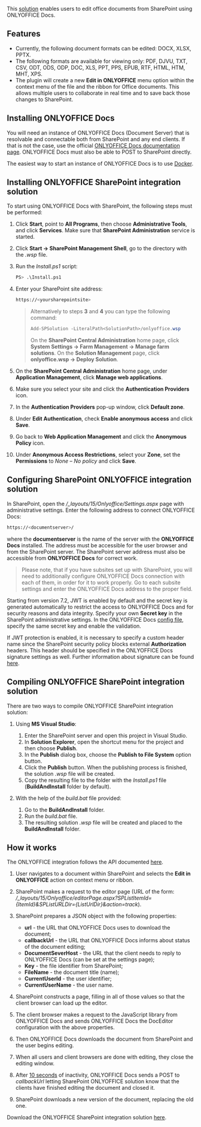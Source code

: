 This [solution](https://github.com/ONLYOFFICE/onlyoffice-sharepoint) enables users to edit office documents from SharePoint using ONLYOFFICE Docs.

## Features

- Currently, the following document formats can be edited: DOCX, XLSX, PPTX.
- The following formats are available for viewing only: PDF, DJVU, TXT, CSV, ODT, ODS, ODP, DOC, XLS, PPT, PPS, EPUB, RTF, HTML, HTM, MHT, XPS.
- The plugin will create a new **Edit in ONLYOFFICE** menu option within the context menu of the file and the ribbon for Office documents. This allows multiple users to collaborate in real time and to save back those changes to SharePoint.

## Installing ONLYOFFICE Docs

You will need an instance of ONLYOFFICE Docs (Document Server) that is resolvable and connectable both from SharePoint and any end clients. If that is not the case, use the official [ONLYOFFICE Docs documentation page](https://helpcenter.onlyoffice.com/server/linux/document/linux-installation.aspx). ONLYOFFICE Docs must also be able to POST to SharePoint directly.

The easiest way to start an instance of ONLYOFFICE Docs is to use [Docker](https://github.com/ONLYOFFICE/Docker-DocumentServer).

## Installing ONLYOFFICE SharePoint integration solution

To start using ONLYOFFICE Docs with SharePoint, the following steps must be performed:

1. Click **Start**, point to **All Programs**, then choose **Administrative Tools**, and click **Services**. Make sure that **SharePoint Administration** service is started.

2. Click **Start -> SharePoint Management Shell**, go to the directory with the *.wsp* file.

3. Run the *Install.ps1* script:

   ``` sh
   PS> .\Install.ps1
   ```

4. Enter your SharePoint site address:

   ``` sh
   https://<yoursharepointsite>
   ```

   > Alternatively to steps **3** and **4** you can type the following command:
   >
   >   ``` ps1
   >   Add-SPSolution -LiteralPath<SolutionPath>/onlyoffice.wsp
   >   ```
   >   
   > On the **SharePoint Central Administration** home page, click **System Settings -> Farm Management -> Manage farm solutions**. On the **Solution Management** page, click **onlyoffice.wsp -> Deploy Solution**.

5. On the **SharePoint Central Administration** home page, under **Application Management**, click **Manage web applications**.

6. Make sure you select your site and click the **Authentication Providers** icon.

7. In the **Authentication Providers** pop-up window, click **Default zone**.

8. Under **Edit Authentication**, check **Enable anonymous access** and click **Save**.

9. Go back to **Web Application Management** and click the **Anonymous Policy** icon.

10. Under **Anonymous Access Restrictions**, select your **Zone**, set the **Permissions** to *None – No policy* and click **Save**.

## Configuring SharePoint ONLYOFFICE integration solution

In SharePoint, open the */\_layouts/15/Onlyoffice/Settings.aspx* page with administrative settings. Enter the following address to connect ONLYOFFICE Docs:

``` sh
https://<documentserver>/
```

where the **documentserver** is the name of the server with the **ONLYOFFICE Docs** installed. The address must be accessible for the user browser and from the SharePoint server. The SharePoint server address must also be accessible from **ONLYOFFICE Docs** for correct work.

> Please note, that if you have subsites set up with SharePoint, you will need to additionally configure ONLYOFFICE Docs connection with each of them, in order for it to work properly. Go to each subsite settings and enter the ONLYOFFICE Docs address to the proper field.

Starting from version 7.2, JWT is enabled by default and the secret key is generated automatically to restrict the access to ONLYOFFICE Docs and for security reasons and data integrity. Specify your own **Secret key** in the SharePoint administrative settings. In the ONLYOFFICE Docs [config file](../../additional-api/signature/signature.md), specify the same secret key and enable the validation.

If JWT protection is enabled, it is necessary to specify a custom header name since the SharePoint security policy blocks external **Authorization** headers. This header should be specified in the ONLYOFFICE Docs signature settings as well. Further information about signature can be found [here](../../additional-api/signature/signature.md).

## Compiling ONLYOFFICE SharePoint integration solution

There are two ways to compile ONLYOFFICE SharePoint integration solution:

1. Using **MS Visual Studio**:

   1. Enter the SharePoint server and open this project in Visual Studio.
   2. In **Solution Explorer**, open the shortcut menu for the project and then choose **Publish**.
   3. In the **Publish** dialog box, choose the **Publish to File System** option button.
   4. Click the **Publish** button. When the publishing process is finished, the solution *.wsp* file will be created.
   5. Copy the resulting file to the folder with the *Install.ps1* file (**BuildAndInstall** folder by default).

2. With the help of the *build.bat* file provided:

   1. Go to the **BuildAndInstall** folder.
   2. Run the *build.bat* file.
   3. The resulting solution *.wsp* file will be created and placed to the **BuildAndInstall** folder.

## How it works

The ONLYOFFICE integration follows the API documented [here](../basic-concepts.md).

1. User navigates to a document within SharePoint and selects the **Edit in ONLYOFFICE** action on context menu or ribbon.

2. SharePoint makes a request to the editor page (URL of the form: */\_layouts/15/Onlyoffice/editorPage.aspx?SPListItemId=\{ItemId\}\&SPListURLDir=\{ListUrlDir\}\&action=track*).

3. SharePoint prepares a JSON object with the following properties:

   - **url** - the URL that ONLYOFFICE Docs uses to download the document;
   - **callbackUrl** - the URL that ONLYOFFICE Docs informs about status of the document editing;
   - **DocumentSeverHost** - the URL that the client needs to reply to ONLYOFFICE Docs (can be set at the settings page);
   - **Key** - the file identifier from SharePoint;
   - **FileName** - the document title (name);
   - **CurrentUserId** - the user identifier;
   - **CurrentUserName** - the user name.

4. SharePoint constructs a page, filling in all of those values so that the client browser can load up the editor.

5. The client browser makes a request to the JavaScript library from ONLYOFFICE Docs and sends ONLYOFFICE Docs the DocEditor configuration with the above properties.

6. Then ONLYOFFICE Docs downloads the document from SharePoint and the user begins editing.

7. When all users and client browsers are done with editing, they close the editing window.

8. After [10 seconds](../how-it-works/saving-file.md#save-delay) of inactivity, ONLYOFFICE Docs sends a POST to *callbackUrl* letting SharePoint ONLYOFFICE solution know that the clients have finished editing the document and closed it.

9. SharePoint downloads a new version of the document, replacing the old one.

Download the ONLYOFFICE SharePoint integration solution [here](https://github.com/ONLYOFFICE/onlyoffice-sharepoint).
